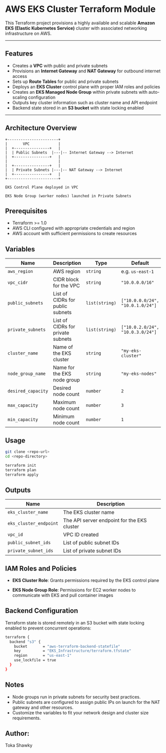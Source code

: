 # AWS EKS Cluster Terraform Module

This Terraform project provisions a highly available and scalable **Amazon EKS (Elastic Kubernetes Service)** cluster with associated networking infrastructure on AWS.

---

## Features

- Creates a **VPC** with public and private subnets
- Provisions an **Internet Gateway** and **NAT Gateway** for outbound internet access
- Sets up **Route Tables** for public and private subnets
- Deploys an **EKS Cluster** control plane with proper IAM roles and policies
- Creates an **EKS Managed Node Group** within private subnets with auto-scaling configuration
- Outputs key cluster information such as cluster name and API endpoint
- Backend state stored in an **S3 bucket** with state locking enabled

---

## Architecture Overview

```text
+-----------------------+
|       VPC             |
|  +----------------+   |
|  | Public Subnets  |---|-- Internet Gateway --> Internet
|  +----------------+   |
|                       |
|  +----------------+   |
|  | Private Subnets |---|-- NAT Gateway --> Internet
|  +----------------+   |
+-----------------------+

EKS Control Plane deployed in VPC

EKS Node Group (worker nodes) launched in Private Subnets
```

## Prerequisites

- Terraform >= 1.0
- AWS CLI configured with appropriate credentials and region
- AWS account with sufficient permissions to create resources

## Variables

| Name               | Description                       | Type           | Default                          |
| ------------------ | --------------------------------- | -------------- | -------------------------------- |
| `aws_region`       | AWS region                        | `string`       | e.g. `us-east-1`                 |
| `vpc_cidr`         | CIDR block for the VPC            | `string`       | `"10.0.0.0/16"`                  |
| `public_subnets`   | List of CIDRs for public subnets  | `list(string)` | `["10.0.0.0/24", "10.0.1.0/24"]` |
| `private_subnets`  | List of CIDRs for private subnets | `list(string)` | `["10.0.2.0/24", "10.0.3.0/24"]` |
| `cluster_name`     | Name of the EKS cluster           | `string`       | `"my-eks-cluster"`               |
| `node_group_name`  | Name for the EKS node group       | `string`       | `"my-eks-nodes"`                 |
| `desired_capacity` | Desired node count                | `number`       | `2`                              |
| `max_capacity`     | Maximum node count                | `number`       | `3`                              |
| `min_capacity`     | Minimum node count                | `number`       | `1`                              |

## Usage

```bash
git clone <repo-url>
cd <repo-directory>

terraform init
terraform plan
terraform apply
```

## Outputs

| Name                   | Description                                 |
| ---------------------- | ------------------------------------------- |
| `eks_cluster_name`     | The EKS cluster name                        |
| `eks_cluster_endpoint` | The API server endpoint for the EKS cluster |
| `vpc_id`               | VPC ID created                              |
| `public_subnet_ids`    | List of public subnet IDs                   |
| `private_subnet_ids`   | List of private subnet IDs                  |

## IAM Roles and Policies
- **EKS Cluster Role**: Grants permissions required by the EKS control plane

- **EKS Node Group Role**: Permissions for EC2 worker nodes to communicate with EKS and pull container images

## Backend Configuration

Terraform state is stored remotely in an S3 bucket with state locking enabled to prevent concurrent operations:

```bash
terraform {
  backend "s3" {
    bucket       = "aws-terraform-backend-statefile"
    key          = "EKS_Infrastructure/terraform.tfstate"
    region       = "us-east-1"
    use_lockfile = true
  }
}
```

## Notes

- Node groups run in private subnets for security best practices.
- Public subnets are configured to assign public IPs on launch for the NAT gateway and other resources.
- Customize the variables to fit your network design and cluster size requirements.

## Author:
Toka Shawky